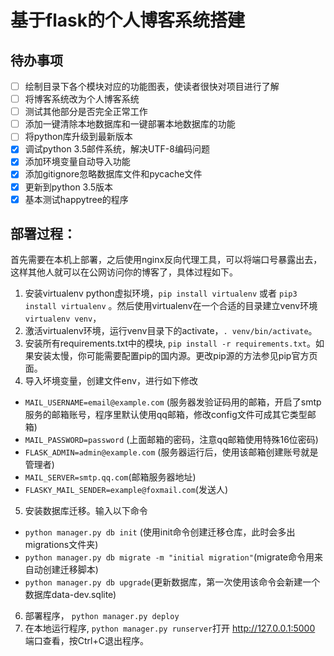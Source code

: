 # 基于flask的个人博客系统搭建

## 待办事项
- [ ] 绘制目录下各个模块对应的功能图表，使读者很快对项目进行了解
- [ ] 将博客系统改为个人博客系统
- [ ] 测试其他部分是否完全正常工作
- [ ] 添加一键清除本地数据库和一键部署本地数据库的功能
- [ ] 将python库升级到最新版本
- [x] 调试python 3.5邮件系统，解决UTF-8编码问题
- [x] 添加环境变量自动导入功能
- [x] 添加gitignore忽略数据库文件和pycache文件
- [x] 更新到python 3.5版本
- [x] 基本测试happytree的程序

## 部署过程：

首先需要在本机上部署，之后使用nginx反向代理工具，可以将端口号暴露出去，这样其他人就可以在公网访问你的博客了，具体过程如下。

1. 安装virtualenv python虚拟环境，` pip install virtualenv ` 或者 `pip3 install virtualenv` 。然后使用virtualenv在一个合适的目录建立venv环境` virtualenv venv `，
2. 激活virtualenv环境，运行venv目录下的activate，`. venv/bin/activate`。
3. 安装所有requirements.txt中的模块, `pip install -r requirements.txt`。如果安装太慢，你可能需要配置pip的国内源。更改pip源的方法参见pip官方页面。
4. 导入坏境变量，创建文件env，进行如下修改

  * `MAIL_USERNAME=email@example.com` (服务器发验证码用的邮箱，开启了smtp服务的邮箱账号，程序里默认使用qq邮箱，修改config文件可成其它类型邮箱)
  * `MAIL_PASSWORD=password` (上面邮箱的密码，注意qq邮箱使用特殊16位密码)
  * `FLASK_ADMIN=admin@example.com` (服务器运行后，使用该邮箱创建账号就是管理者)
  * `MAIL_SERVER=smtp.qq.com`(邮箱服务器地址)
  * `FLASKY_MAIL_SENDER=example@foxmail.com`(发送人)

5. 安装数据库迁移。输入以下命令

  * `python manager.py db init` (使用init命令创建迁移仓库，此时会多出migrations文件夹)
  * `python manager.py db migrate -m "initial migration"`(migrate命令用来自动创建迁移脚本)
  * `python manager.py db upgrade`(更新数据库，第一次使用该命令会新建一个数据库data-dev.sqlite)
  
6. 部署程序， `python manager.py deploy`
7. 在本地运行程序, `python manager.py runserver`打开 http://127.0.0.1:5000 端口查看，按Ctrl+C退出程序。